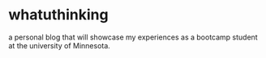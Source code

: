 # whatuthinking
a personal blog that will showcase my experiences as a bootcamp student at the university of Minnesota. 
